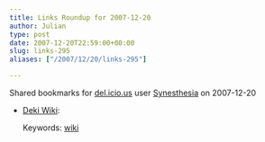 ```yaml
---
title: Links Roundup for 2007-12-20
author: Julian
type: post
date: 2007-12-20T22:59:00+00:00
slug: links-295 
aliases: ["/2007/12/20/links-295"]

---
```

Shared bookmarks for [del.icio.us][1] user  [Synesthesia][2] on 2007-12-20

  * [Deki Wiki][3]:
   
    Keywords: [wiki][4]

 [1]: https://del.icio.us/
 [2]: https://del.icio.us/synesthesia
 [3]: https://wiki.mindtouch.com/Deki_Wiki "https://wiki.mindtouch.com/Deki_Wiki"
 [4]: https://del.icio.us/synesthesia/wiki